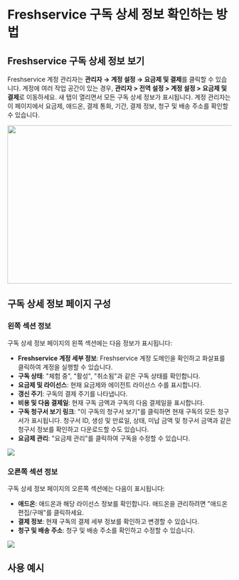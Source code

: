 # Freshservice 구독 상세 정보 확인하는 방법

## Freshservice 구독 상세 정보 보기

Freshservice 계정 관리자는 **관리자 → 계정 설정 → 요금제 및 결제**를 클릭할 수 있습니다. 계정에 여러 작업 공간이 있는 경우, **관리자 > 전역 설정 > 계정 설정 > 요금제 및 결제**로 이동하세요. 새 탭이 열리면서 모든 구독 상세 정보가 표시됩니다. 계정 관리자는 이 페이지에서 요금제, 애드온, 결제 통화, 기간, 결제 정보, 청구 및 배송 주소를 확인할 수 있습니다.

<img src="https://s3.amazonaws.com/cdn.freshdesk.com/data/helpdesk/attachments/production/50007710429/original/0PwtefycbjiCl_mcdIW6uIG14CcHgwapRQ.png?1677468893" width="602" height="356" style="border:none;display:inline-block;overflow:hidden;width:602px;height:356px;" />

## 구독 상세 정보 페이지 구성

### 왼쪽 섹션 정보

구독 상세 정보 페이지의 왼쪽 섹션에는 다음 정보가 표시됩니다:

- **Freshservice 계정 세부 정보**: Freshservice 계정 도메인을 확인하고 화살표를 클릭하여 계정을 실행할 수 있습니다.
- **구독 상태**: "체험 중", "활성", "취소됨"과 같은 구독 상태를 확인합니다.
- **요금제 및 라이선스**: 현재 요금제와 에이전트 라이선스 수를 표시합니다.
- **갱신 주기**: 구독의 결제 주기를 나타냅니다.
- **비용 및 다음 결제일**: 현재 구독 금액과 구독의 다음 결제일을 표시합니다.
- **구독 청구서 보기 링크**: "이 구독의 청구서 보기"를 클릭하면 현재 구독의 모든 청구서가 표시됩니다. 청구서 ID, 생성 및 만료일, 상태, 미납 금액 및 청구서 금액과 같은 청구서 정보를 확인하고 다운로드할 수도 있습니다.
- **요금제 관리**: "요금제 관리"를 클릭하여 구독을 수정할 수 있습니다.

<img src="https://s3.amazonaws.com/cdn.freshdesk.com/data/helpdesk/attachments/production/50007719340/original/LsOzWtF6xRt185fkjeHSxJlolg1F2OzQ7g.png?1677519702" style="width: auto;" />

### 오른쪽 섹션 정보

구독 상세 정보 페이지의 오른쪽 섹션에는 다음이 표시됩니다:

- **애드온**: 애드온과 해당 라이선스 정보를 확인합니다. 애드온을 관리하려면 "애드온 편집/구매"를 클릭하세요.
- **결제 정보**: 현재 구독의 결제 세부 정보를 확인하고 변경할 수 있습니다.
- **청구 및 배송 주소**: 청구 및 배송 주소를 확인하고 수정할 수 있습니다.

<img src="https://s3.amazonaws.com/cdn.freshdesk.com/data/helpdesk/attachments/production/50007719394/original/H-JI68AmC8rqoh549zD2tGavotKCBPQNhg.png?1677520074" style="width: auto;" />

## 사용 예시

#